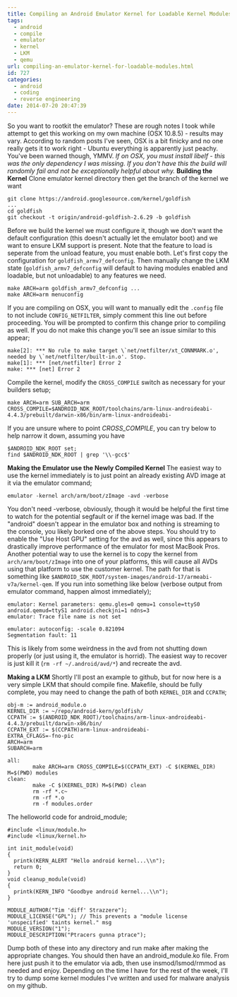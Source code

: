 ```yaml
---
title: Compiling an Android Emulator Kernel for Loadable Kernel Modules
tags:
  - android
  - compile
  - emulator
  - kernel
  - LKM
  - qemu
url: compiling-an-emulator-kernel-for-loadable-modules.html
id: 727
categories:
  - android
  - coding
  - reverse engineering
date: 2014-07-20 20:47:39
---
```


So you want to rootkit the emulator? These are rough notes I took while attempt to get this working on my own machine (OSX 10.8.5) - results may vary. According to random posts I've seen, OSX is a bit finicky and no one really gets it to work right - Ubuntu everything is apparently just peachy. You've been warned though, YMMV.
_If on OSX, you must install libelf - this was the only dependency I was missing. If you don't have this the build will randomly fail and not be exceptionally helpful about why._
**Building the Kernel**
Clone emulator kernel directory then get the branch of the kernel we want
```
git clone https://android.googlesource.com/kernel/goldfish
...
cd goldfish
git checkout -t origin/android-goldfish-2.6.29 -b goldfish
```
Before we build the kernel we must configure it, though we don't want the default configuration (this doesn't actually let the emulator boot) and we want to ensure LKM support is present. Note that the feature to load is seperate from the unload feature, you must enable both. Let's first copy the configuration for `goldfish_armv7_defconfig`. Then manually change the LKM state (`goldfish_armv7_defconfig` will default to having modules enabled and loadable, but not unloadable) to any features we need.
```
make ARCH=arm goldfish_armv7_defconfig ...
make ARCH=arm menuconfig
```
If you are compiling on OSX, you will want to manually edit the `.config` file to not include `CONFIG_NETFILTER`, simply comment this line out before proceeding. You will be prompted to confirm this change prior to compiling as well. If you do not make this change you'll see an issue similar to this appear;

```
make[2]: *** No rule to make target \`net/netfilter/xt_CONNMARK.o', needed by \`net/netfilter/built-in.o'. Stop.
make[1]: *** [net/netfilter] Error 2
make: *** [net] Error 2
```
Compile the kernel, modify the `CROSS_COMPILE` switch as necessary for your builders setup;
```
make ARCH=arm SUB_ARCH=arm CROSS_COMPILE=$ANDROID_NDK_ROOT/toolchains/arm-linux-androideabi-4.4.3/prebuilt/darwin-x86/bin/arm-linux-androideabi-
```
If you are unsure where to point _CROSS_COMPILE_, you can try below to help narrow it down, assuming you have
```
$ANDROID_NDK_ROOT set;
find $ANDROID_NDK_ROOT | grep '\\-gcc$'
```
**Making the Emulator use the Newly Compiled Kernel**
The easiest way to use the kernel immediately is to just point an already existing AVD image at it via the emulator command;
```
emulator -kernel arch/arm/boot/zImage -avd -verbose
```
You don't need -verbose, obviously, though it would be helpful the first time to watch for the potential segfault or if the kernel image was bad. If the "android" doesn't appear in the emulator box and nothing is streaming to the console, you likely borked one of the above steps. You should try to enable the "Use Host GPU" setting for the avd as well, since this appears to drastically improve performance of the emulator for most MacBook Pros. Another potential way to use the kernel is to copy the kernel from `arch/arm/boot/zImage` into one of your platforms, this will cause all AVDs using that platform to use the customer kernel. The path for that is something like `$ANDROID_SDK_ROOT/system-images/android-17/armeabi-v7a/kernel-qem`. If you run into something like below (verbose output from emulator command, happen almost immediately);
```
emulator: Kernel parameters: qemu.gles=0 qemu=1 console=ttyS0 android.qemud=ttyS1 android.checkjni=1 ndns=3 
emulator: Trace file name is not set

emulator: autoconfig: -scale 0.821094
Segmentation fault: 11
```
This is likely from some weirdness in the avd from not shutting down properly (or just using it, the emulator is horrid). The easiest way to recover is just kill it (`rm -rf ~/.android/avd/*`) and recreate the avd.

**Making a LKM**
Shortly I'll post an example to github, but for now here is a very simple LKM that should compile fine. Makefile, should be fully complete, you may need to change the path of both `KERNEL_DIR` and `CCPATH`;
```
obj-m := android_module.o
KERNEL_DIR := ~/repo/android-kern/goldfish/
CCPATH := $(ANDROID_NDK_ROOT)/toolchains/arm-linux-androideabi-4.4.3/prebuilt/darwin-x86/bin/
CCPATH_EXT := $(CCPATH)arm-linux-androideabi-
EXTRA_CFLAGS=-fno-pic
ARCH=arm
SUBARCH=arm

all:
        make ARCH=arm CROSS_COMPILE=$(CCPATH_EXT) -C $(KERNEL_DIR) M=$(PWD) modules
clean:
        make -C $(KERNEL_DIR) M=$(PWD) clean
        rm -rf *.c~
        rm -rf *.o
        rm -f modules.order
```

The helloworld code for android_module;

```
#include <linux/module.h>
#include <linux/kernel.h>

int init_module(void)
{
  printk(KERN_ALERT "Hello android kernel...\\n");
  return 0;
}
void cleanup_module(void)
{
  printk(KERN_INFO "Goodbye android kernel...\\n");
}

MODULE_AUTHOR("Tim 'diff' Strazzere");
MODULE_LICENSE("GPL"); // This prevents a "module license 'unspecified' taints kernel." msg
MODULE_VERSION("1");
MODULE_DESCRIPTION("Ptracers gunna ptrace");
```

Dump both of these into any directory and run make after making the appropriate changes. You should then have an android_module.ko file. From here just push it to the emulator via adb, then use insmod/lsmod/rmmod as needed and enjoy. Depending on the time I have for the rest of the week, I'll try to dump some kernel modules I've written and used for malware analysis on my github.
